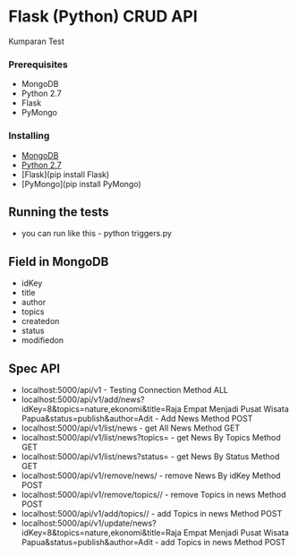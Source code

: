 # Flask (Python) CRUD API

Kumparan Test

### Prerequisites

* MongoDB
* Python 2.7
* Flask
* PyMongo



### Installing

* [MongoDB](https://docs.mongodb.com/manual/installation/)
* [Python 2.7](https://www.python.org/downloads/)
* [Flask](pip install Flask)
* [PyMongo](pip install PyMongo)



## Running the tests

* you can run like this - python triggers.py

## Field in MongoDB
* idKey
* title
* author
* topics
* createdon
* status
* modifiedon

## Spec API

* localhost:5000/api/v1 - Testing Connection Method ALL
* localhost:5000/api/v1/add/news?idKey=8&topics=nature,ekonomi&title=Raja Empat Menjadi Pusat Wisata Papua&status=publish&author=Adit - Add News Method POST
* localhost:5000/api/v1/list/news - get All News Method GET
* localhost:5000/api/v1/list/news?topics=<topics> - get News By Topics Method GET
* localhost:5000/api/v1/list/news?status=<status> - get News By Status Method GET
* localhost:5000/api/v1/remove/news/<idKey> - remove News By idKey Method POST
* localhost:5000/api/v1/remove/topics/<idKey>/<topics> - remove Topics in news Method POST
* localhost:5000/api/v1/add/topics/<idKey>/<topics> - add Topics in news Method POST
* localhost:5000/api/v1/update/news?idKey=8&topics=nature,ekonomi&title=Raja Empat Menjadi Pusat Wisata Papua&status=publish&author=Adit - add Topics in news Method POST
